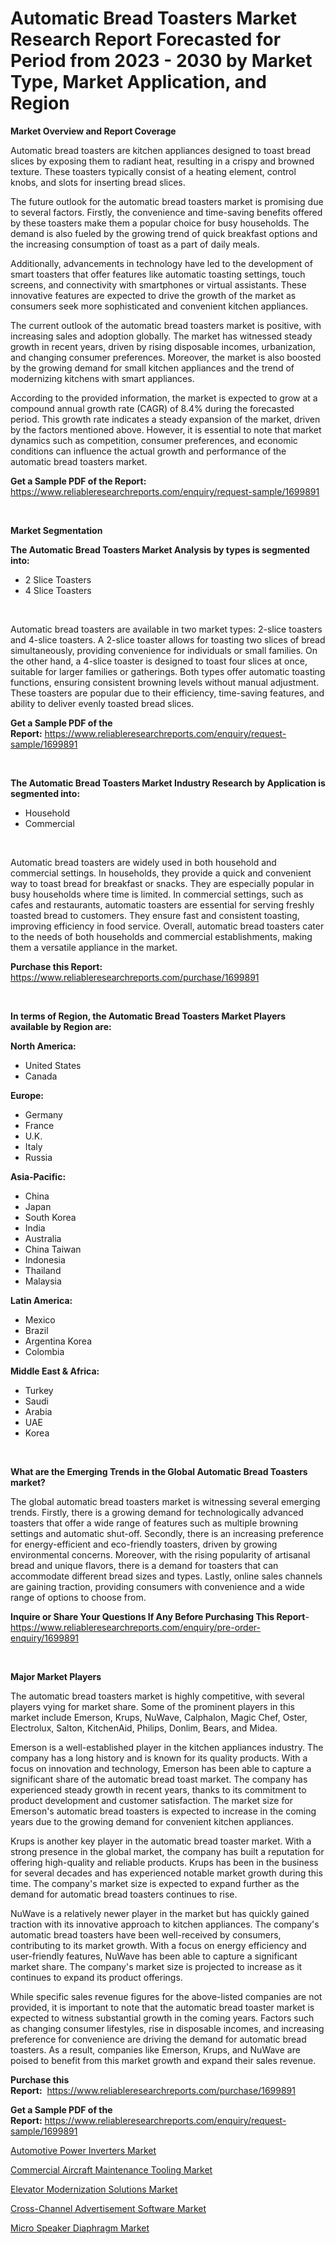 <p><h1>Automatic Bread Toasters Market Research Report Forecasted for Period from 2023 -  2030 by Market Type, Market Application, and Region</h1></p><p><strong>Market Overview and Report Coverage</strong></p>
<p><p>Automatic bread toasters are kitchen appliances designed to toast bread slices by exposing them to radiant heat, resulting in a crispy and browned texture. These toasters typically consist of a heating element, control knobs, and slots for inserting bread slices.</p><p>The future outlook for the automatic bread toasters market is promising due to several factors. Firstly, the convenience and time-saving benefits offered by these toasters make them a popular choice for busy households. The demand is also fueled by the growing trend of quick breakfast options and the increasing consumption of toast as a part of daily meals.</p><p>Additionally, advancements in technology have led to the development of smart toasters that offer features like automatic toasting settings, touch screens, and connectivity with smartphones or virtual assistants. These innovative features are expected to drive the growth of the market as consumers seek more sophisticated and convenient kitchen appliances.</p><p>The current outlook of the automatic bread toasters market is positive, with increasing sales and adoption globally. The market has witnessed steady growth in recent years, driven by rising disposable incomes, urbanization, and changing consumer preferences. Moreover, the market is also boosted by the growing demand for small kitchen appliances and the trend of modernizing kitchens with smart appliances.</p><p>According to the provided information, the market is expected to grow at a compound annual growth rate (CAGR) of 8.4% during the forecasted period. This growth rate indicates a steady expansion of the market, driven by the factors mentioned above. However, it is essential to note that market dynamics such as competition, consumer preferences, and economic conditions can influence the actual growth and performance of the automatic bread toasters market.</p></p>
<p><strong>Get a Sample PDF of the Report:</strong> <a href="https://www.reliableresearchreports.com/enquiry/request-sample/1699891">https://www.reliableresearchreports.com/enquiry/request-sample/1699891</a></p>
<p>&nbsp;</p>
<p><strong>Market Segmentation</strong></p>
<p><strong>The Automatic Bread Toasters Market Analysis by types is segmented into:</strong></p>
<p><ul><li>2 Slice Toasters</li><li>4 Slice Toasters</li></ul></p>
<p>&nbsp;</p>
<p><p>Automatic bread toasters are available in two market types: 2-slice toasters and 4-slice toasters. A 2-slice toaster allows for toasting two slices of bread simultaneously, providing convenience for individuals or small families. On the other hand, a 4-slice toaster is designed to toast four slices at once, suitable for larger families or gatherings. Both types offer automatic toasting functions, ensuring consistent browning levels without manual adjustment. These toasters are popular due to their efficiency, time-saving features, and ability to deliver evenly toasted bread slices.</p></p>
<p><strong>Get a Sample PDF of the Report:</strong>&nbsp;<a href="https://www.reliableresearchreports.com/enquiry/request-sample/1699891">https://www.reliableresearchreports.com/enquiry/request-sample/1699891</a></p>
<p>&nbsp;</p>
<p><strong>The Automatic Bread Toasters Market Industry Research by Application is segmented into:</strong></p>
<p><ul><li>Household</li><li>Commercial</li></ul></p>
<p>&nbsp;</p>
<p><p>Automatic bread toasters are widely used in both household and commercial settings. In households, they provide a quick and convenient way to toast bread for breakfast or snacks. They are especially popular in busy households where time is limited. In commercial settings, such as cafes and restaurants, automatic toasters are essential for serving freshly toasted bread to customers. They ensure fast and consistent toasting, improving efficiency in food service. Overall, automatic bread toasters cater to the needs of both households and commercial establishments, making them a versatile appliance in the market.</p></p>
<p><strong>Purchase this Report:</strong>&nbsp; <a href="https://www.reliableresearchreports.com/purchase/1699891">https://www.reliableresearchreports.com/purchase/1699891</a></p>
<p>&nbsp;</p>
<p><strong>In terms of Region, the Automatic Bread Toasters Market Players available by Region are:</strong></p>
<p>
    <p> <strong> North America: </strong>
        <ul>
            <li>United States</li>
            <li>Canada</li>
        </ul>
        </p> 
    <p> <strong> Europe: </strong>
        <ul>
            <li>Germany</li>
            <li>France</li>
            <li>U.K.</li>
            <li>Italy</li>
            <li>Russia</li>
        </ul>
        </p> 
    <p> <strong> Asia-Pacific: </strong>
        <ul>
            <li>China</li>
            <li>Japan</li>
            <li>South Korea</li>
            <li>India</li>
            <li>Australia</li>
            <li>China Taiwan</li>
            <li>Indonesia</li>
            <li>Thailand</li>
            <li>Malaysia</li>
        </ul>
        </p> 
    <p> <strong> Latin America: </strong>
        <ul>
            <li>Mexico</li>
            <li>Brazil</li>
            <li>Argentina Korea</li>
            <li>Colombia</li>
        </ul>
        </p> 
    <p> <strong> Middle East & Africa: </strong>
        <ul>
            <li>Turkey</li>
            <li>Saudi</li>
            <li>Arabia</li>
            <li>UAE</li>
            <li>Korea</li>
        </ul>
    </p>
    </p>
<p>&nbsp;</p>
<p><strong>What are the Emerging Trends in the Global Automatic Bread Toasters market?</strong></p>
<p><p>The global automatic bread toasters market is witnessing several emerging trends. Firstly, there is a growing demand for technologically advanced toasters that offer a wide range of features such as multiple browning settings and automatic shut-off. Secondly, there is an increasing preference for energy-efficient and eco-friendly toasters, driven by growing environmental concerns. Moreover, with the rising popularity of artisanal bread and unique flavors, there is a demand for toasters that can accommodate different bread sizes and types. Lastly, online sales channels are gaining traction, providing consumers with convenience and a wide range of options to choose from.</p></p>
<p><strong>Inquire or Share Your Questions If Any Before Purchasing This Report</strong>- <a href="https://www.reliableresearchreports.com/enquiry/pre-order-enquiry/1699891">https://www.reliableresearchreports.com/enquiry/pre-order-enquiry/1699891</a></p>
<p>&nbsp;</p>
<p><strong>Major Market Players</strong></p>
<p><p>The automatic bread toasters market is highly competitive, with several players vying for market share. Some of the prominent players in this market include Emerson, Krups, NuWave, Calphalon, Magic Chef, Oster, Electrolux, Salton, KitchenAid, Philips, Donlim, Bears, and Midea.</p><p>Emerson is a well-established player in the kitchen appliances industry. The company has a long history and is known for its quality products. With a focus on innovation and technology, Emerson has been able to capture a significant share of the automatic bread toast market. The company has experienced steady growth in recent years, thanks to its commitment to product development and customer satisfaction. The market size for Emerson's automatic bread toasters is expected to increase in the coming years due to the growing demand for convenient kitchen appliances.</p><p>Krups is another key player in the automatic bread toaster market. With a strong presence in the global market, the company has built a reputation for offering high-quality and reliable products. Krups has been in the business for several decades and has experienced notable market growth during this time. The company's market size is expected to expand further as the demand for automatic bread toasters continues to rise.</p><p>NuWave is a relatively newer player in the market but has quickly gained traction with its innovative approach to kitchen appliances. The company's automatic bread toasters have been well-received by consumers, contributing to its market growth. With a focus on energy efficiency and user-friendly features, NuWave has been able to capture a significant market share. The company's market size is projected to increase as it continues to expand its product offerings.</p><p>While specific sales revenue figures for the above-listed companies are not provided, it is important to note that the automatic bread toaster market is expected to witness substantial growth in the coming years. Factors such as changing consumer lifestyles, rise in disposable incomes, and increasing preference for convenience are driving the demand for automatic bread toasters. As a result, companies like Emerson, Krups, and NuWave are poised to benefit from this market growth and expand their sales revenue.</p></p>
<p><strong>Purchase this Report:</strong>&nbsp;&nbsp;<a href="https://www.reliableresearchreports.com/purchase/1699891">https://www.reliableresearchreports.com/purchase/1699891</a></p>
<p></p>
<p><strong>Get a Sample PDF of the Report:</strong>&nbsp;<a href="https://www.reliableresearchreports.com/enquiry/request-sample/1699891">https://www.reliableresearchreports.com/enquiry/request-sample/1699891</a></p>
<p><p><a href="https://medium.com/@deniseharvey70/automotive-power-inverters-market-size-market-outlook-and-market-forecast-2023-to-2030-a2b30627169c">Automotive Power Inverters Market</a></p><p><a href="https://www.linkedin.com/pulse/commercial-aircraft-maintenance-tooling-market-size-share-lvemc/">Commercial Aircraft Maintenance Tooling Market</a></p><p><a href="https://www.linkedin.com/pulse/elevator-modernization-solutions-market-size-2023-2030-tzt1e/">Elevator Modernization Solutions Market</a></p><p><a href="https://www.linkedin.com/pulse/cross-channel-advertisement-software-market-challenges-zzjhe/">Cross-Channel Advertisement Software Market</a></p><p><a href="https://medium.com/@christinascott1938/micro-speaker-diaphragm-market-furnishes-information-on-market-share-market-trends-and-market-64df6d77d157">Micro Speaker Diaphragm Market</a></p></p>